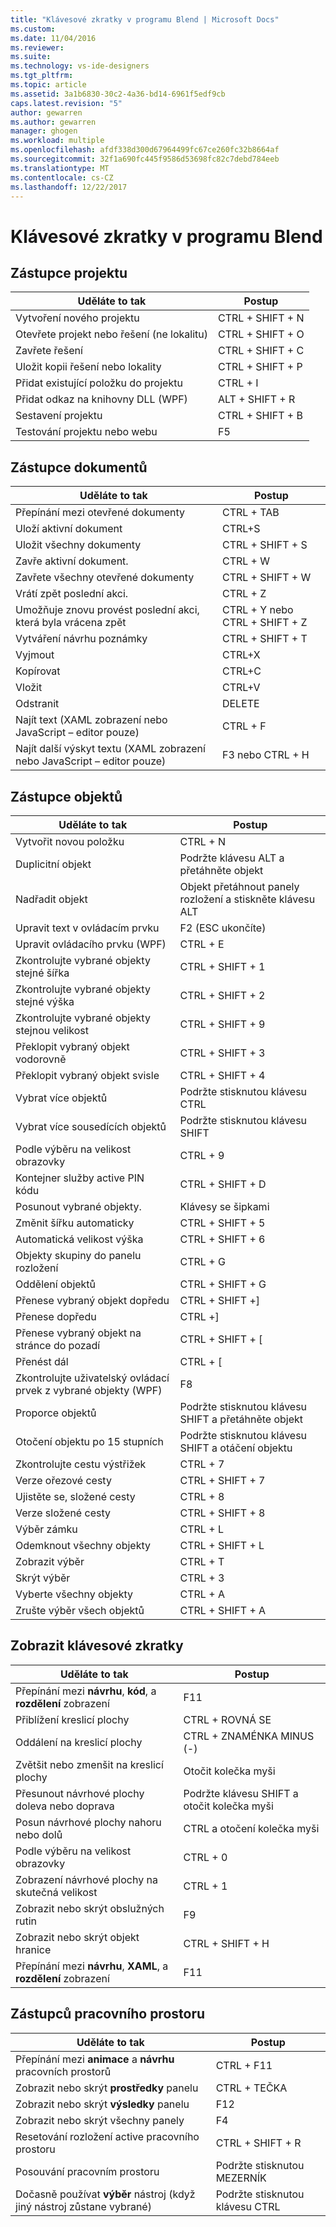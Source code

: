 ```yaml
---
title: "Klávesové zkratky v programu Blend | Microsoft Docs"
ms.custom: 
ms.date: 11/04/2016
ms.reviewer: 
ms.suite: 
ms.technology: vs-ide-designers
ms.tgt_pltfrm: 
ms.topic: article
ms.assetid: 3a1b6830-30c2-4a36-bd14-6961f5edf9cb
caps.latest.revision: "5"
author: gewarren
ms.author: gewarren
manager: ghogen
ms.workload: multiple
ms.openlocfilehash: afdf338d300d67964499fc67ce260fc32b8664af
ms.sourcegitcommit: 32f1a690fc445f9586d53698fc82c7debd784eeb
ms.translationtype: MT
ms.contentlocale: cs-CZ
ms.lasthandoff: 12/22/2017
---
```

# <a name="keyboard-shortcuts-in-blend"></a>Klávesové zkratky v programu Blend
## <a name="project-shortcuts"></a>Zástupce projektu  
  
|Uděláte to tak|Postup|  
|----------------|-------------|  
|Vytvoření nového projektu|CTRL + SHIFT + N|  
|Otevřete projekt nebo řešení (ne lokalitu)|CTRL + SHIFT + O|  
|Zavřete řešení|CTRL + SHIFT + C|  
|Uložit kopii řešení nebo lokality|CTRL + SHIFT + P|  
|Přidat existující položku do projektu|CTRL + I|  
|Přidat odkaz na knihovny DLL (WPF)|ALT + SHIFT + R|  
|Sestavení projektu|CTRL + SHIFT + B|  
|Testování projektu nebo webu|F5|  
  
## <a name="document-shortcuts"></a>Zástupce dokumentů  
  
|Uděláte to tak|Postup|  
|----------------|-------------|  
|Přepínání mezi otevřené dokumenty|CTRL + TAB|  
|Uloží aktivní dokument|CTRL+S|  
|Uložit všechny dokumenty|CTRL + SHIFT + S|  
|Zavře aktivní dokument.|CTRL + W|  
|Zavřete všechny otevřené dokumenty|CTRL + SHIFT + W|  
|Vrátí zpět poslední akci.|CTRL + Z|  
|Umožňuje znovu provést poslední akci, která byla vrácena zpět|CTRL + Y nebo CTRL + SHIFT + Z|  
|Vytváření návrhu poznámky|CTRL + SHIFT + T|  
|Vyjmout|CTRL+X|  
|Kopírovat|CTRL+C|  
|Vložit|CTRL+V|  
|Odstranit|DELETE|  
|Najít text (XAML zobrazení nebo JavaScript – editor pouze)|CTRL + F|  
|Najít další výskyt textu (XAML zobrazení nebo JavaScript – editor pouze)|F3 nebo CTRL + H|  
  
## <a name="object-shortcuts"></a>Zástupce objektů  
  
|Uděláte to tak|Postup|  
|----------------|-------------|  
|Vytvořit novou položku|CTRL + N|  
|Duplicitní objekt|Podržte klávesu ALT a přetáhněte objekt|  
|Nadřadit objekt|Objekt přetáhnout panely rozložení a stiskněte klávesu ALT|  
|Upravit text v ovládacím prvku|F2 (ESC ukončíte)|  
|Upravit ovládacího prvku (WPF)|CTRL + E|  
|Zkontrolujte vybrané objekty stejné šířka|CTRL + SHIFT + 1|  
|Zkontrolujte vybrané objekty stejné výška|CTRL + SHIFT + 2|  
|Zkontrolujte vybrané objekty stejnou velikost|CTRL + SHIFT + 9|  
|Překlopit vybraný objekt vodorovně|CTRL + SHIFT + 3|  
|Překlopit vybraný objekt svisle|CTRL + SHIFT + 4|  
|Vybrat více objektů|Podržte stisknutou klávesu CTRL|  
|Vybrat více sousedících objektů|Podržte stisknutou klávesu SHIFT|  
|Podle výběru na velikost obrazovky|CTRL + 9|  
|Kontejner služby active PIN kódu|CTRL + SHIFT + D|  
|Posunout vybrané objekty.|Klávesy se šipkami|  
|Změnit šířku automaticky|CTRL + SHIFT + 5|  
|Automatická velikost výška|CTRL + SHIFT + 6|  
|Objekty skupiny do panelu rozložení|CTRL + G|  
|Oddělení objektů|CTRL + SHIFT + G|  
|Přenese vybraný objekt dopředu|CTRL + SHIFT +]|  
|Přenese dopředu|CTRL +]|  
|Přenese vybraný objekt na stránce do pozadí|CTRL + SHIFT + [|  
|Přenést dál|CTRL + [|  
|Zkontrolujte uživatelský ovládací prvek z vybrané objekty (WPF)|F8|  
|Proporce objektů|Podržte stisknutou klávesu SHIFT a přetáhněte objekt|  
|Otočení objektu po 15 stupních|Podržte stisknutou klávesu SHIFT a otáčení objektu|  
|Zkontrolujte cestu výstřižek|CTRL + 7|  
|Verze ořezové cesty|CTRL + SHIFT + 7|  
|Ujistěte se, složené cesty|CTRL + 8|  
|Verze složené cesty|CTRL + SHIFT + 8|  
|Výběr zámku|CTRL + L|  
|Odemknout všechny objekty|CTRL + SHIFT + L|  
|Zobrazit výběr|CTRL + T|  
|Skrýt výběr|CTRL + 3|  
|Vyberte všechny objekty|CTRL + A|  
|Zrušte výběr všech objektů|CTRL + SHIFT + A|  
  
## <a name="view-shortcuts"></a>Zobrazit klávesové zkratky  
  
|Uděláte to tak|Postup|  
|----------------|-------------|  
|Přepínání mezi **návrhu**, **kód**, a **rozdělení** zobrazení|F11|  
|Přiblížení kreslicí plochy|CTRL + ROVNÁ SE|  
|Oddálení na kreslicí plochy|CTRL + ZNAMÉNKA MINUS (-)|  
|Zvětšit nebo zmenšit na kreslicí plochy|Otočit kolečka myši|  
|Přesunout návrhové plochy doleva nebo doprava|Podržte klávesu SHIFT a otočit kolečka myši|  
|Posun návrhové plochy nahoru nebo dolů|CTRL a otočení kolečka myši|  
|Podle výběru na velikost obrazovky|CTRL + 0|  
|Zobrazení návrhové plochy na skutečná velikost|CTRL + 1|  
|Zobrazit nebo skrýt obslužných rutin|F9|  
|Zobrazit nebo skrýt objekt hranice|CTRL + SHIFT + H|  
|Přepínání mezi **návrhu**, **XAML**, a **rozdělení** zobrazení|F11|  
  
## <a name="workspace-shortcuts"></a>Zástupců pracovního prostoru  
  
|Uděláte to tak|Postup|  
|----------------|-------------|  
|Přepínání mezi **animace** a **návrhu** pracovních prostorů|CTRL + F11|  
|Zobrazit nebo skrýt **prostředky** panelu|CTRL + TEČKA|  
|Zobrazit nebo skrýt **výsledky** panelu|F12|  
|Zobrazit nebo skrýt všechny panely|F4|  
|Resetování rozložení active pracovního prostoru|CTRL + SHIFT + R|  
|Posouvání pracovním prostoru|Podržte stisknutou MEZERNÍK|  
|Dočasně používat **výběr** nástroj (když jiný nástroj zůstane vybrané)|Podržte stisknutou klávesu CTRL|